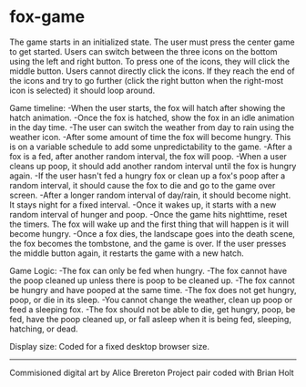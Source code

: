 # fox-game

The game starts in an initialized state. The user must press the center game to get started. Users can switch between the three icons on the bottom using the left and right button. To press one of the icons, they will click the middle button. Users cannot directly click the icons. If they reach the end of the icons and try to go further (click the right button when the right-most icon is selected) it should loop around.

Game timeline:
-When the user starts, the fox will hatch after showing the hatch animation.
-Once the fox is hatched, show the fox in an idle animation in the day time.
-The user can switch the weather from day to rain using the weather icon.
-After some amount of time the fox will become hungry. This is on a variable schedule to add some unpredictability to the game.
-After a fox is a fed, after another random interval, the fox will poop.
-When a user cleans up poop, it should add another random interval until the fox is hungry again.
-If the user hasn't fed a hungry fox or clean up a fox's poop after a random interval, it should cause the fox to die and go to the game over screen.
-After a longer random interval of day/rain, it should become night. It stays night for a fixed interval.
-Once it wakes up, it starts with a new random interval of hunger and poop. 
-Once the game hits nighttime, reset the timers. The fox will wake up and the first thing that will happen is it will become hungry.
-Once a fox dies, the landscape goes into the death scene, the fox becomes the tombstone, and the game is over. If the user presses the middle button again, it restarts the game with a new hatch.

Game Logic:
-The fox can only be fed when hungry.
-The fox cannot have the poop cleaned up unless there is poop to be cleaned up.
-The fox cannot be hungry and have pooped at the same time.
-The fox does not get hungry, poop, or die in its sleep.
-You cannot change the weather, clean up poop or feed a sleeping fox.
-The fox should not be able to die, get hungry, poop, be fed, have the poop cleaned up, or fall asleep when it is being fed, sleeping, hatching, or dead.

Display size: Coded for a fixed desktop browser size.

--------------------------------------------
Commisioned digital art by Alice Brereton
Project pair coded with Brian Holt

